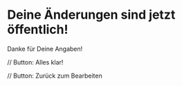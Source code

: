 # Deine Änderungen sind jetzt öffentlich!

Danke für Deine Angaben!

// Button: Alles klar!

// Button: Zurück zum Bearbeiten